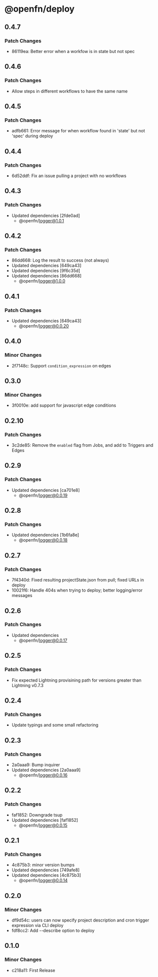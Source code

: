 # @openfn/deploy

## 0.4.7

### Patch Changes

- 86119ea: Better error when a workfow is in state but not spec

## 0.4.6

### Patch Changes

- Allow steps in different workflows to have the same name

## 0.4.5

### Patch Changes

- adfb661: Error message for when workflow found in 'state' but not 'spec' during deploy

## 0.4.4

### Patch Changes

- 6d52ddf: Fix an issue pulling a project with no workflows

## 0.4.3

### Patch Changes

- Updated dependencies [2fde0ad]
  - @openfn/logger@1.0.1

## 0.4.2

### Patch Changes

- 86dd668: Log the result to success (not always)
- Updated dependencies [649ca43]
- Updated dependencies [9f6c35d]
- Updated dependencies [86dd668]
  - @openfn/logger@1.0.0

## 0.4.1

### Patch Changes

- Updated dependencies [649ca43]
  - @openfn/logger@0.0.20

## 0.4.0

### Minor Changes

- 2f7148c: Support `condition_expression` on edges

## 0.3.0

### Minor Changes

- 3f0010e: add support for javascript edge conditions

## 0.2.10

### Patch Changes

- 3c2de85: Remove the `enabled` flag from Jobs, and add to Triggers and Edges

## 0.2.9

### Patch Changes

- Updated dependencies [ca701e8]
  - @openfn/logger@0.0.19

## 0.2.8

### Patch Changes

- Updated dependencies [1b6fa8e]
  - @openfn/logger@0.0.18

## 0.2.7

### Patch Changes

- 7f4340d: Fixed resulting projectState.json from pull; fixed URLs in deploy
- 10021f6: Handle 404s when trying to deploy; better logging/error messages

## 0.2.6

### Patch Changes

- Updated dependencies
  - @openfn/logger@0.0.17

## 0.2.5

### Patch Changes

- Fix expected Lightning provisining path for versions greater than Lightning v0.7.3

## 0.2.4

### Patch Changes

- Update typings and some small refactoring

## 0.2.3

### Patch Changes

- 2a0aaa9: Bump inquirer
- Updated dependencies [2a0aaa9]
  - @openfn/logger@0.0.16

## 0.2.2

### Patch Changes

- faf1852: Downgrade tsup
- Updated dependencies [faf1852]
  - @openfn/logger@0.0.15

## 0.2.1

### Patch Changes

- 4c875b3: minor version bumps
- Updated dependencies [749afe8]
- Updated dependencies [4c875b3]
  - @openfn/logger@0.0.14

## 0.2.0

### Minor Changes

- df9d54c: users can now specify project description and cron trigger expression via CLI deploy
- fdf8cc2: Add --describe option to deploy

## 0.1.0

### Minor Changes

- c218a11: First Release
